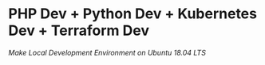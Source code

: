 # PHP Dev + Python Dev + Kubernetes Dev + Terraform Dev
*Make Local Development Environment on Ubuntu 18.04 LTS*
